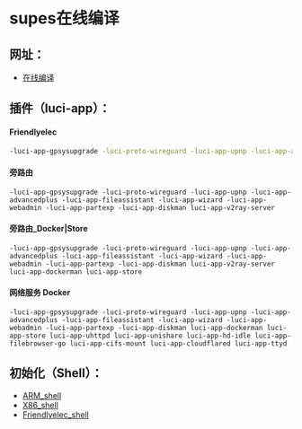 # supes在线编译
## 网址：
* [在线编译](https://supes.top/)
## 插件（luci-app）：
#### Friendlyelec
```sh
-luci-app-gpsysupgrade -luci-proto-wireguard -luci-app-upnp -luci-app-advancedplus -luci-app-fileassistant -luci-app-wizard -luci-app-webadmin -luci-app-partexp -luci-app-diskman luci-app-ramfree luci-app-turboacc luci-app-ddns luci-app-v2ray-server luci-app-vssr luci-app-unishare luci-app-ttyd luci-app-hd-idle luci-app-filebrowser-go luci-app-sunpanel luci-app-alist
```
#### 旁路由
```
-luci-app-gpsysupgrade -luci-proto-wireguard -luci-app-upnp -luci-app-advancedplus -luci-app-fileassistant -luci-app-wizard -luci-app-webadmin -luci-app-partexp -luci-app-diskman luci-app-v2ray-server 
```

#### 旁路由_Docker|Store
```
-luci-app-gpsysupgrade -luci-proto-wireguard -luci-app-upnp -luci-app-advancedplus -luci-app-fileassistant -luci-app-wizard -luci-app-webadmin -luci-app-partexp -luci-app-diskman luci-app-v2ray-server luci-app-dockerman luci-app-store
```

#### 网络服务 Docker
```
-luci-app-gpsysupgrade -luci-proto-wireguard -luci-app-upnp -luci-app-advancedplus -luci-app-fileassistant -luci-app-wizard -luci-app-webadmin -luci-app-partexp -luci-app-diskman luci-app-dockerman luci-app-store luci-app-uhttpd luci-app-unishare luci-app-hd-idle luci-app-filebrowser-go luci-app-cifs-mount luci-app-cloudflared luci-app-ttyd
```
## 初始化（Shell）：
* [ARM_shell](https://github.com/3wking/3wking/blob/main/OpenWrt/Shell/arm.md)
* [X86_shell](https://github.com/3wking/3wking/blob/main/OpenWrt/Shell/x86.md)
* [Friendlyelec_shell](https://github.com/3wking/3wking/blob/main/OpenWrt/Shell/Friendlyelec_arm.md)